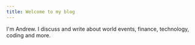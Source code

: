 ```yaml
---
title: Welcome to my blog
---
```


I'm Andrew. I discuss and write about world events, finance, technology, coding and more.

